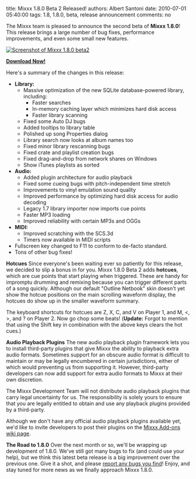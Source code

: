 title: Mixxx 1.8.0 Beta 2 Released!
authors: Albert Santoni
date: 2010-07-01 05:40:00
tags: 1.8, 1.8.0, beta, release announcement
comments: no

The Mixxx team is pleased to announce the second beta of **Mixxx 1.8.0**!
This release brings a large number of bug fixes, performance improvements, and even some small new features.

[![Screenshot of Mixxx 1.8.0 beta2](%7Bstatic%7D/images/news/Screenshot-Mixxx-1.8.0-beta2.png)](%7Bstatic%7D/images/news/Screenshot-Mixxx-1.8.0-beta2.png)

**[Download Now!]({filename}/pages/download.md)**

Here's a summary of the changes in this release:

- **Library:**
  - Massive optimization of the new SQLite database-powered library, including:
    - Faster searches
    - In-memory caching layer which minimizes hard disk access
    - Faster library scanning
  - Fixed some Auto DJ bugs
  - Added tooltips to library table
  - Polished up song Properties dialog
  - Library search now looks at album names too
  - Fixed minor library rescanning bugs
  - Fixed crate and playlist creation bugs
  - Fixed drag-and-drop from network shares on Windows
  - Show iTunes playlists as sorted
- **Audio:**
  - Added plugin architecture for audio playback
  - Fixed some cueing bugs with pitch-independent time stretch
  - Improvements to vinyl emulation sound quality
  - Improved performance by optimizing hard disk access for audio decoding
  - Legacy 1.7 library importer now imports cue points
  - Faster MP3 loading
  - Improved reliability with certain MP3s and OGGs
- **MIDI:**
  - Improved scratching with the SCS.3d
  - Timers now available in MIDI scripts
- Fullscreen key changed to F11 to conform to de-facto standard.
- Tons of other bug fixes!

**Hotcues**
Since everyone's been waiting ever so patiently for this release, we decided to slip a bonus in for you.
Mixxx 1.8.0 Beta 2 adds **hotcues**, which are cue points that start playing when triggered.
These are handy for impromptu drumming and remixing because you can trigger different parts of a song quickly.
Although our default "Outline Netbook" skin doesn't yet show the hotcue positions on the main scrolling waveform display, the hotcues do show up in the smaller waveform summary.

The keyboard shortcuts for hotcues are Z, X, C, and V on Player 1, and M, <, >, and ? on Player 2.
Now go chop some beats!
(**Update:** Forgot to mention that using the Shift key in combination with the above keys clears the hot cues.)

**Audio Playback Plugins**
The new audio playback plugin framework lets you to install third-party plugins that give Mixxx the ability to playback extra audio formats.
Sometimes support for an obscure audio format is difficult to maintain or may be legally encumbered in certain jurisdictions, either of which would preventing us from supporting it.
However, third-party developers can now add support for extra audio formats to Mixxx at their own discretion.

The Mixxx Development Team will not distribute audio playback plugins that carry legal uncertainty for us.
The responsibility is solely yours to ensure that you are legally entitled to obtain and use any playback plugins provided by a third-party.

Although we don't have any official audio playback plugins available yet, we'd like to invite developers to post their plugins on the [Mixxx Add-ons wiki page](https://github.com/mixxxdj/mixxx/wiki/add-ons).

**The Road to 1.8.0**
Over the next month or so, we'll be wrapping up development of 1.8.0.
We've still got many bugs to fix (and could use your help), but we think this latest beta release is a big improvement over the previous one.
Give it a shot, and please [report any bugs you find](https://bugs.launchpad.net/mixxx/+filebug)!
Enjoy, and stay tuned for more news as we finally approach Mixxx 1.8.0.
